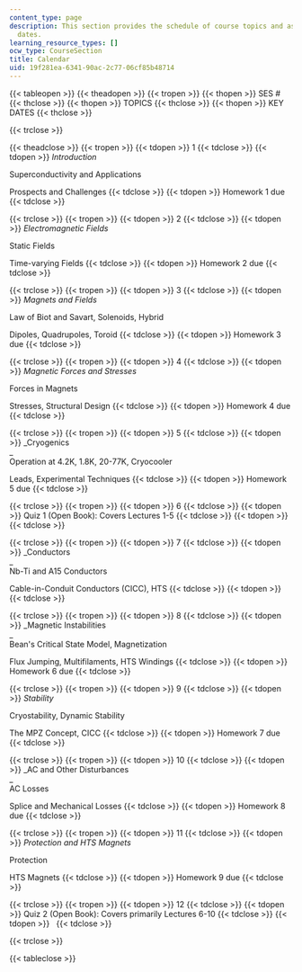 ```yaml
---
content_type: page
description: This section provides the schedule of course topics and assignment due
  dates.
learning_resource_types: []
ocw_type: CourseSection
title: Calendar
uid: 19f281ea-6341-90ac-2c77-06cf85b48714
---
```


{{< tableopen >}}
{{< theadopen >}}
{{< tropen >}}
{{< thopen >}}
SES #
{{< thclose >}}
{{< thopen >}}
TOPICS
{{< thclose >}}
{{< thopen >}}
KEY DATES
{{< thclose >}}

{{< trclose >}}

{{< theadclose >}}
{{< tropen >}}
{{< tdopen >}}
1
{{< tdclose >}}
{{< tdopen >}}
_Introduction_  
  
Superconductivity and Applications  
  
Prospects and Challenges
{{< tdclose >}}
{{< tdopen >}}
Homework 1 due
{{< tdclose >}}

{{< trclose >}}
{{< tropen >}}
{{< tdopen >}}
2
{{< tdclose >}}
{{< tdopen >}}
_Electromagnetic Fields_  
  
Static Fields  
  
Time-varying Fields
{{< tdclose >}}
{{< tdopen >}}
Homework 2 due
{{< tdclose >}}

{{< trclose >}}
{{< tropen >}}
{{< tdopen >}}
3
{{< tdclose >}}
{{< tdopen >}}
_Magnets and Fields_  
  
Law of Biot and Savart, Solenoids, Hybrid  
  
Dipoles, Quadrupoles, Toroid
{{< tdclose >}}
{{< tdopen >}}
Homework 3 due
{{< tdclose >}}

{{< trclose >}}
{{< tropen >}}
{{< tdopen >}}
4
{{< tdclose >}}
{{< tdopen >}}
_Magnetic Forces and Stresses_  
  
Forces in Magnets  
  
Stresses, Structural Design
{{< tdclose >}}
{{< tdopen >}}
Homework 4 due
{{< tdclose >}}

{{< trclose >}}
{{< tropen >}}
{{< tdopen >}}
5
{{< tdclose >}}
{{< tdopen >}}
_Cryogenics  
_  
Operation at 4.2K, 1.8K, 20-77K, Cryocooler  
  
Leads, Experimental Techniques
{{< tdclose >}}
{{< tdopen >}}
Homework 5 due
{{< tdclose >}}

{{< trclose >}}
{{< tropen >}}
{{< tdopen >}}
6
{{< tdclose >}}
{{< tdopen >}}
Quiz 1 (Open Book): Covers Lectures 1-5
{{< tdclose >}}
{{< tdopen >}}
 
{{< tdclose >}}

{{< trclose >}}
{{< tropen >}}
{{< tdopen >}}
7
{{< tdclose >}}
{{< tdopen >}}
_Conductors  
_  
Nb-Ti and A15 Conductors  
  
Cable-in-Conduit Conductors (CICC), HTS
{{< tdclose >}}
{{< tdopen >}}
 
{{< tdclose >}}

{{< trclose >}}
{{< tropen >}}
{{< tdopen >}}
8
{{< tdclose >}}
{{< tdopen >}}
_Magnetic Instabilities  
_  
Bean's Critical State Model, Magnetization  
  
Flux Jumping, Multifilaments, HTS Windings
{{< tdclose >}}
{{< tdopen >}}
Homework 6 due
{{< tdclose >}}

{{< trclose >}}
{{< tropen >}}
{{< tdopen >}}
9
{{< tdclose >}}
{{< tdopen >}}
_Stability_  
  
Cryostability, Dynamic Stability  
  
The MPZ Concept, CICC
{{< tdclose >}}
{{< tdopen >}}
Homework 7 due
{{< tdclose >}}

{{< trclose >}}
{{< tropen >}}
{{< tdopen >}}
10
{{< tdclose >}}
{{< tdopen >}}
_AC and Other Disturbances  
_  
AC Losses  
  
Splice and Mechanical Losses
{{< tdclose >}}
{{< tdopen >}}
Homework 8 due
{{< tdclose >}}

{{< trclose >}}
{{< tropen >}}
{{< tdopen >}}
11
{{< tdclose >}}
{{< tdopen >}}
_Protection and HTS Magnets_  
  
Protection  
  
HTS Magnets
{{< tdclose >}}
{{< tdopen >}}
Homework 9 due
{{< tdclose >}}

{{< trclose >}}
{{< tropen >}}
{{< tdopen >}}
12
{{< tdclose >}}
{{< tdopen >}}
Quiz 2 (Open Book): Covers primarily Lectures 6-10
{{< tdclose >}}
{{< tdopen >}}
 
{{< tdclose >}}

{{< trclose >}}

{{< tableclose >}}